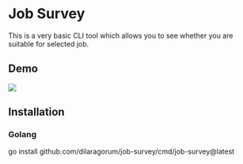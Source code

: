 # Job Survey

This is a very basic CLI tool which allows you to see whether you are suitable for selected job.


## Demo

<a href="https://asciinema.org/a/530648" target="_blank"><img src="https://asciinema.org/a/530648.svg" /></a>


## Installation
### Golang
go install github.com/dilaragorum/job-survey/cmd/job-survey@latest